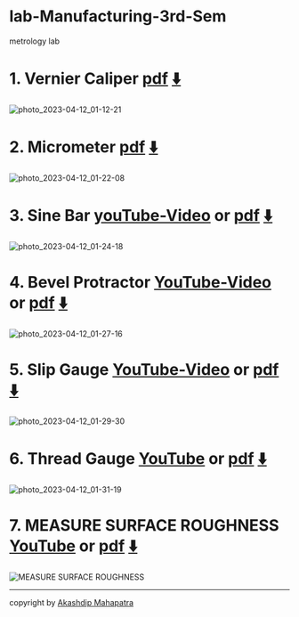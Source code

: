 # lab-Manufacturing-3rd-Sem
metrology lab

# 1. Vernier Caliper [pdf](https://www.linkedin.com/posts/akashdip2001_verniercaliper-activity-7051632393551527937-eGTM?utm_source=share&utm_medium=member_android) [⬇️](https://github.com/akashdip2001/lab-Manufacturing-3rd-Sem/files/11204468/VernierCaliper.pdf)

![photo_2023-04-12_01-12-21](https://user-images.githubusercontent.com/81384987/231271759-fa38542f-4221-42cf-8f5f-66f6026223c3.jpg)

# 2. Micrometer [pdf](https://www.linkedin.com/posts/akashdip2001_micrometer-activity-7051633615520116736-Kt-R?utm_source=share&utm_medium=member_android) [⬇️](https://github.com/akashdip2001/lab-Manufacturing-3rd-Sem/files/11204475/micrometre.pdf)

![photo_2023-04-12_01-22-08](https://user-images.githubusercontent.com/81384987/231273574-25d39b43-e59e-4a7d-adc8-e6b489306c9b.jpg)

# 3. Sine Bar [youTube-Video](https://youtu.be/4tVxEEklSJA) or [pdf](https://www.linkedin.com/posts/akashdip2001_sinebar-activity-7051634741380300800-k9E4?utm_source=share&utm_medium=member_android) [⬇️](https://github.com/akashdip2001/lab-Manufacturing-3rd-Sem/files/11204533/SineBar.pdf)

![photo_2023-04-12_01-24-18](https://user-images.githubusercontent.com/81384987/231274011-def2e57d-4901-433e-9da9-f0ff6438efb7.jpg)

# 4. Bevel Protractor [YouTube-Video](https://youtu.be/Gf1nhTB7YBQ) or [pdf](https://www.linkedin.com/posts/akashdip2001_bevelprotractor-activity-7051636370431197184-W3vu?utm_source=share&utm_medium=member_android) [⬇️](https://github.com/akashdip2001/lab-Manufacturing-3rd-Sem/files/11204554/BevelProtractor.pdf)

![photo_2023-04-12_01-27-16](https://user-images.githubusercontent.com/81384987/231274643-5c677a8b-509f-4353-acb7-16dad1a71899.jpg)

# 5. Slip Gauge [YouTube-Video](https://youtu.be/2Pyob4MXM40) or [pdf](https://www.linkedin.com/posts/akashdip2001_slipgauge-activity-7051637926887137280-Fxs6?utm_source=share&utm_medium=member_android) [⬇️](https://github.com/akashdip2001/lab-Manufacturing-3rd-Sem/files/11204575/SlipGauge.pdf)

![photo_2023-04-12_01-29-30](https://user-images.githubusercontent.com/81384987/231275146-f30296c9-b50c-4199-9ef5-a6105f6964d6.jpg)

# 6. Thread Gauge [YouTube](https://youtu.be/nHCKkawe1M8) or [pdf](https://www.linkedin.com/posts/akashdip2001_thread-gauge-activity-7051638926905606145-p_8y?utm_source=share&utm_medium=member_android) [⬇️](https://github.com/akashdip2001/lab-Manufacturing-3rd-Sem/files/11204591/Thread.Gauge.pdf)

![photo_2023-04-12_01-31-19](https://user-images.githubusercontent.com/81384987/231275469-38857907-dab7-4d3b-892d-ec9e9800551c.jpg)

# 7. MEASURE SURFACE ROUGHNESS [YouTube](https://youtu.be/I4GnLl5HMWE) or [pdf](https://www.linkedin.com/posts/akashdip2001_measure-surface-roughness-activity-7060606373767593984-WFS5?utm_source=share&utm_medium=member_android) [⬇️]()

![MEASURE SURFACE ROUGHNESS](https://user-images.githubusercontent.com/81384987/236627949-4b9b19e0-74b7-4090-8fa4-908843da396e.jpg)

-----------
copyright by [Akashdip Mahapatra](https://akashdip2001.github.io/linktree/)




